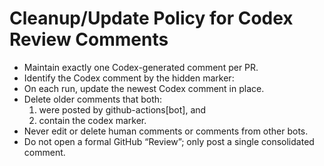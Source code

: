 # Cleanup/Update Policy for Codex Review Comments

- Maintain exactly one Codex-generated comment per PR.
- Identify the Codex comment by the hidden marker:
  <!-- codex-review -->
- On each run, update the newest Codex comment in place.
- Delete older comments that both:
  1) were posted by github-actions[bot], and
  2) contain the codex marker.
- Never edit or delete human comments or comments from other bots.
- Do not open a formal GitHub “Review”; only post a single consolidated comment.
